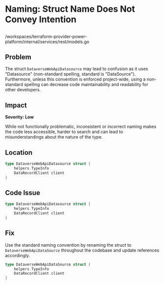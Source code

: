 # Naming: Struct Name Does Not Convey Intention

##

/workspaces/terraform-provider-power-platform/internal/services/rest/models.go

## Problem

The struct `DataverseWebApiDatasource` may lead to confusion as it uses "Datasource" (non-standard spelling, standard is "DataSource"). Furthermore, unless this convention is enforced project-wide, using a non-standard spelling can decrease code maintainability and readability for other developers.

## Impact

**Severity: Low**

While not functionally problematic, inconsistent or incorrect naming makes the code less accessible, harder to search and can lead to misunderstandings about the nature of the type.

## Location

```go
type DataverseWebApiDatasource struct {
    helpers.TypeInfo
    DataRecordClient client
}
```

## Code Issue

```go
type DataverseWebApiDatasource struct {
    helpers.TypeInfo
    DataRecordClient client
}
```

## Fix

Use the standard naming convention by renaming the struct to `DataverseWebApiDataSource` throughout the codebase and update references accordingly.

```go
type DataverseWebApiDataSource struct {
    helpers.TypeInfo
    DataRecordClient client
}
```

